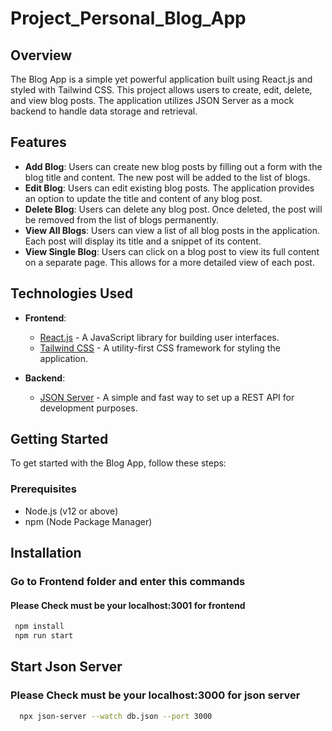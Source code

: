 # Project_Personal_Blog_App
## Overview

The Blog App is a simple yet powerful application built using React.js and styled with Tailwind CSS. This project allows users to create, edit, delete, and view blog posts. The application utilizes JSON Server as a mock backend to handle data storage and retrieval.

## Features

- **Add Blog**: Users can create new blog posts by filling out a form with the blog title and content. The new post will be added to the list of blogs.
- **Edit Blog**: Users can edit existing blog posts. The application provides an option to update the title and content of any blog post.
- **Delete Blog**: Users can delete any blog post. Once deleted, the post will be removed from the list of blogs permanently.
- **View All Blogs**: Users can view a list of all blog posts in the application. Each post will display its title and a snippet of its content.
- **View Single Blog**: Users can click on a blog post to view its full content on a separate page. This allows for a more detailed view of each post.

## Technologies Used

- **Frontend**: 
  - [React.js](https://reactjs.org/) - A JavaScript library for building user interfaces.
  - [Tailwind CSS](https://tailwindcss.com/) - A utility-first CSS framework for styling the application.

- **Backend**: 
  - [JSON Server](https://github.com/typicode/json-server) - A simple and fast way to set up a REST API for development purposes.

## Getting Started

To get started with the Blog App, follow these steps:

### Prerequisites

- Node.js (v12 or above)
- npm (Node Package Manager)

## Installation

  ### Go to Frontend folder and enter this commands
   #### Please Check must be your localhost:3001 for frontend

  ``` bash
   npm install
   npm run start
  ```

  ##  Start Json Server
  
   ### Please Check must be your localhost:3000 for json server

  ``` bash
    npx json-server --watch db.json --port 3000
  ```

